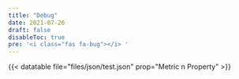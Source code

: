 ```yaml
---
title: "Debug"
date: 2021-07-26
draft: false
disableToc: true
pre: '<i class="fas fa-bug"></i> '
---
```

{{< datatable file="files/json/test.json" prop="Metric n Property" >}}
